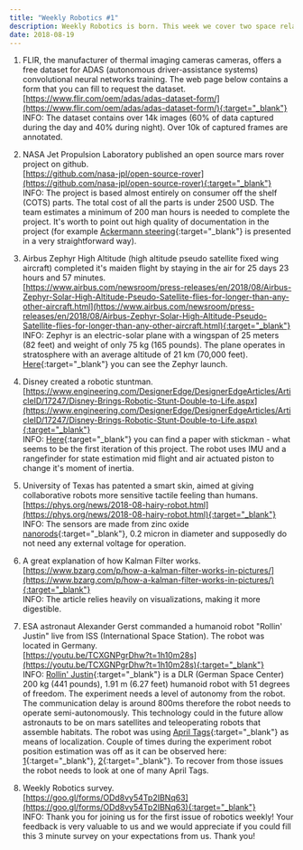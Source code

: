```yaml
---
title: "Weekly Robotics #1"
description: Weekly Robotics is born. This week we cover two space related robot project, a humanoid stuntman, a record-breaking UAV flight. On top of that we cover a IR dataset for ADAS and a great resource on Kalman Filter.
date: 2018-08-19
---
```


1) FLIR, the manufacturer of thermal imaging cameras cameras, offers a free dataset for ADAS (autonomous driver-assistance systems) convolutional neural networks training. The web page below contains a form that you can fill to request the dataset.
<br>[https://www.flir.com/oem/adas/adas-dataset-form/](https://www.flir.com/oem/adas/adas-dataset-form/){:target="_blank"}<br>
INFO: The dataset contains over 14k images (60% of data captured during the day and 40% during night). Over 10k of captured frames are annotated.

2) NASA Jet Propulsion Laboratory published an open source mars rover project on github.
<br>[https://github.com/nasa-jpl/open-source-rover](https://github.com/nasa-jpl/open-source-rover){:target="_blank"}<br>
INFO: The project is based almost entirely on consumer off the shelf (COTS) parts. The total cost of all the parts is under 2500 USD. The team estimates a minimum of 200 man hours is needed to complete the project. It's worth to point out high quality of documentation in the project (for example [Ackermann steering](https://github.com/nasa-jpl/open-source-rover/blob/master/Software/Software%20Controls.pdf){:target="_blank"} is presented in a very straightforward way).

3) Airbus Zephyr High Altitude (high altitude pseudo satellite fixed wing aircraft) completed it's maiden flight by staying in the air for 25 days 23 hours and 57 minutes.
<br>[https://www.airbus.com/newsroom/press-releases/en/2018/08/Airbus-Zephyr-Solar-High-Altitude-Pseudo-Satellite-flies-for-longer-than-any-other-aircraft.html](https://www.airbus.com/newsroom/press-releases/en/2018/08/Airbus-Zephyr-Solar-High-Altitude-Pseudo-Satellite-flies-for-longer-than-any-other-aircraft.html){:target="_blank"}<br>
INFO: Zephyr is an electric-solar plane with a wingspan of 25 meters (82 feet) and weight of only 75 kg (165 pounds). The plane operates in stratosphere with an average altitude of 21 km (70,000 feet). [Here](https://www.youtube.com/watch?v=0IZW7llqReM){:target="_blank"} you can see the Zephyr launch.

4) Disney created a robotic stuntman.
<br>[https://www.engineering.com/DesignerEdge/DesignerEdgeArticles/ArticleID/17247/Disney-Brings-Robotic-Stunt-Double-to-Life.aspx](https://www.engineering.com/DesignerEdge/DesignerEdgeArticles/ArticleID/17247/Disney-Brings-Robotic-Stunt-Double-to-Life.aspx){:target="_blank"}<br>
INFO: [Here](https://www.disneyresearch.com/publication/stickman/){:target="_blank"} you can find a paper with stickman - what seems to be the first iteration of this project. The robot uses IMU and a rangefinder for state estimation mid flight and air actuated piston to change it's moment of inertia.

5) University of Texas has patented a smart skin, aimed at giving collaborative robots more sensitive tactile feeling than humans.
<br>[https://phys.org/news/2018-08-hairy-robot.html](https://phys.org/news/2018-08-hairy-robot.html){:target="_blank"}<br>
INFO: The sensors are made from zinc oxide [nanorods](https://en.wikipedia.org/wiki/Nanorod){:target="_blank"}, 0.2 micron in diameter and supposedly do not need any external voltage for operation.

6) A great explanation of how Kalman Filter works.
<br>[https://www.bzarg.com/p/how-a-kalman-filter-works-in-pictures/](https://www.bzarg.com/p/how-a-kalman-filter-works-in-pictures/){:target="_blank"}<br>
INFO: The article relies heavily on visualizations, making it more digestible.

7) ESA astronaut Alexander Gerst commanded a humanoid robot "Rollin' Justin" live from ISS (International Space Station). The robot was located in Germany.
<br>[https://youtu.be/TCXGNPgrDhw?t=1h10m28s](https://youtu.be/TCXGNPgrDhw?t=1h10m28s){:target="_blank"}<br>
INFO: [Rollin' Justin](https://www.dlr.de/rm/en/desktopdefault.aspx/tabid-11427/#gallery/29202){:target="_blank"} is a DLR (German Space Center) 200 kg (441 pounds), 1.91 m (6.27 feet) humanoid robot with 51 degrees of freedom. The experiment needs a level of autonomy from the robot. The communication delay is around 800ms therefore the robot needs to operate semi-autonomously. This technology could in the future allow astronauts to be on mars satellites and teleoperating robots that assemble habitats. The robot was using [April Tags](https://april.eecs.umich.edu/software/apriltag/){:target="_blank"} as means of localization. Couple of times during the experiment robot position estimation was off as it can be observed here: [1](https://youtu.be/TCXGNPgrDhw?t=1h16m41s){:target="_blank"}, [2](https://youtu.be/TCXGNPgrDhw?t=2h12m35s){:target="_blank"}. To recover from those issues the robot needs to look at one of many April Tags.

8) Weekly Robotics survey.
<br>[https://goo.gl/forms/ODd8vy54Tp2IBNq63](https://goo.gl/forms/ODd8vy54Tp2IBNq63){:target="_blank"}<br>
INFO: Thank you for joining us for the first issue of robotics weekly! Your feedback is very valuable to us and we would appreciate if you could fill this 3 minute survey on your expectations from us. Thank you!


